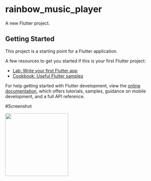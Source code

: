 # rainbow_music_player

A new Flutter project.

## Getting Started

This project is a starting point for a Flutter application.

A few resources to get you started if this is your first Flutter project:

- [Lab: Write your first Flutter app](https://docs.flutter.dev/get-started/codelab)
- [Cookbook: Useful Flutter samples](https://docs.flutter.dev/cookbook)

For help getting started with Flutter development, view the
[online documentation](https://docs.flutter.dev/), which offers tutorials,
samples, guidance on mobile development, and a full API reference.

#Screenshot

<img src = "https://user-images.githubusercontent.com/123535768/220601351-040efaa3-e989-4f66-bea1-0166c2a28576.gif" width = "200px">
